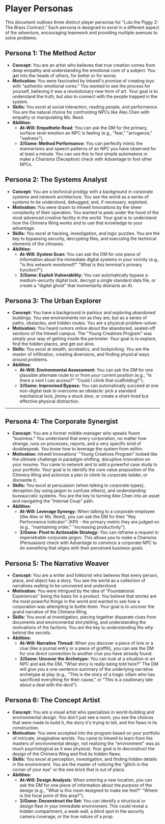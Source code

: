 # Player Personas

This document outlines three distinct player personas for "Lulu the Piggy 2: The Brass Contract." Each persona is designed to excel in a different aspect of the adventure, encouraging teamwork and providing multiple avenues to solve problems.

## Persona 1: The Method Actor

*   **Concept:** You are an artist who believes that true creation comes from deep empathy and understanding the emotional core of a subject. You get into the heads of others, for better or for worse.
*   **Motivation:** You were fascinated by Inkwell's promise of creating toys with "authentic emotional cores." You wanted to see the process for yourself, believing it was a revolutionary new form of art. Your goal is to understand the truth, but also to connect with the people trapped in the system.
*   **Skills:** You excel at social interaction, reading people, and performance. You are the natural choice for confronting NPCs like Alex Chen with empathy or manipulating Ms. Reed.
*   **Abilities:**
    *   **At-Will: Empathetic Read:** You can ask the DM for the primary, surface-level emotion an NPC is feeling (e.g., "fear," "arrogance," "sadness").
    *   **3/Game: Method Performance:** You can perfectly mimic the mannerisms and speech patterns of an NPC you have observed for at least a minute. You can use this to fool simple automatons or make a Charisma (Deception) check with Advantage to fool other NPCs.

## Persona 2: The Systems Analyst

*   **Concept:** You are a technical prodigy with a background in corporate systems and network architecture. You see the world as a series of systems to be understood, debugged, and, if necessary, exploited.
*   **Motivation:** You were drawn to Inkwell Innovations by the sheer complexity of their operation. You wanted to peek under the hood of the most advanced creative facility in the world. Your goal is to understand how the Chimera Wing *works* and to use that knowledge to your advantage.
*   **Skills:** You excel at hacking, investigation, and logic puzzles. You are the key to bypassing security, decrypting files, and executing the technical elements of the climaxes.
*   **Abilities:**
    *   **At-Will: System Scan:** You can ask the DM for one piece of information about the immediate digital systems in your vicinity (e.g., "Is this network monitored?" "What is this terminal's primary function?").
    *   **3/Game: Exploit Vulnerability:** You can automatically bypass a medium-security digital lock, decrypt a single standard data file, or create a "digital ghost" that momentarily distracts an AI.

## Persona 3: The Urban Explorer

*   **Concept:** You have a background in parkour and exploring abandoned buildings. You see environments not as they are, but as a series of paths, obstacles, and hidden routes. You are a physical problem-solver.
*   **Motivation:** You heard rumors online about the abandoned, sealed-off sections of the Inkwell campus. The "Young Creatives Program" was simply your way of getting inside the perimeter. Your goal is to explore, find the hidden places, and get out alive.
*   **Skills:** You excel at stealth, acrobatics, and lockpicking. You are the master of infiltration, creating diversions, and finding physical ways around problems.
*   **Abilities:**
    *   **At-Will: Environmental Assessment:** You can ask the DM for one plausible alternate route to or from your current position (e.g., "Is there a vent I can access?" "Could I climb that scaffolding?").
    *   **3/Game: Improvised Bypass:** You can automatically succeed at one non-digital task to overcome an obstacle: pick a standard mechanical lock, jimmy a stuck door, or create a short-lived but effective physical distraction.

***

## Persona 4: The Corporate Synergist

*   **Concept:** You are a former middle-manager who speaks fluent "business." You understand that every corporation, no matter how strange, runs on processes, reports, and a very specific kind of doublespeak. You know how to leverage the system from within.
*   **Motivation:** Inkwell Innovations' "Young Creatives Program" looked like the ultimate challenge in paradigm-shifting, disruptive innovation on your resume. You came to network and to add a powerful case study to your portfolio. Your goal is to identify the core value proposition of the Chimera Wing and actionize a plan to climb its corporate ladder, or dismantle it.
*   **Skills:** You excel at persuasion (when talking to corporate types), deception (by using jargon to confuse others), and understanding bureaucratic systems. You are the key to turning Alex Chen into an asset and navigating the "Internal Coup" path.
*   **Abilities:**
    *   **At-Will: Leverage Synergy:** When talking to a corporate employee (like Alex or Ms. Reed), you can ask the DM for their "Key Performance Indicator" (KPI) - the primary metric they are judged on (e.g., "maintaining order," "increasing productivity").
    *   **3/Game: Pivot to Actionable Strategy:** You can reframe a request in impenetrable corporate jargon. This allows you to make a Charisma (Persuasion) check with Advantage to convince a corporate NPC to do something that aligns with their perceived business goals.

## Persona 5: The Narrative Weaver

*   **Concept:** You are a writer and folklorist who believes that every person, place, and object has a story. You see the world as a collection of narratives waiting to be uncovered and understood.
*   **Motivation:** You were intrigued by the idea of "Foundational Experiences" being the basis for a product. You believe that stories are the most powerful things in the world and wanted to see how a corporation was attempting to bottle them. Your goal is to uncover the grand narrative of the Chimera Wing.
*   **Skills:** You excel at investigation, piecing together disparate clues from documents and environmental storytelling, and understanding the motivations of the factions. You are the key to understanding the *why* behind the secrets.
*   **Abilities:**
    *   **At-Will: Narrative Thread:** When you discover a piece of lore or a clue (like a journal entry or a piece of graffiti), you can ask the DM for one direct connection to another clue you have already found.
    *   **3/Game: Uncover the Archetype:** You can look at a situation or an NPC and ask the DM, "What story is really being told here?" The DM will give you a one-sentence summary of the underlying narrative archetype at play (e.g., "This is the story of a tragic villain who has sacrificed everything for their cause," or "This is a cautionary tale about a deal with the devil").

## Persona 6: The Concept Artist

*   **Concept:** You are a visual artist who specializes in world-building and environmental design. You don't just see a room; you see the choices that were made to build it, the story it's trying to tell, and the flaws in its construction.
*   **Motivation:** You were accepted into the program based on your portfolio of intricate, imaginative worlds. You came to Inkwell to learn from the masters of environmental design, not realizing the "environment" was as much psychological as it was physical. Your goal is to deconstruct the design of the Chimera Wing and find its hidden flaws.
*   **Skills:** You excel at perception, investigation, and finding hidden details in the environment. You are the master of noticing the "glitch in the corner of your eye" or the one brick that is out of place.
*   **Abilities:**
    *   **At-Will: Design Analysis:** When entering a new location, you can ask the DM for one piece of information about the *purpose* of the design (e.g., "What is this room designed to make me feel?" "Where is the focal point of this area?").
    *   **3/Game: Deconstruct the Set:** You can identify a structural or design flaw in your immediate environment. This could reveal a hidden compartment, a weak wall, a blind spot in the security camera coverage, or the true nature of a prop.